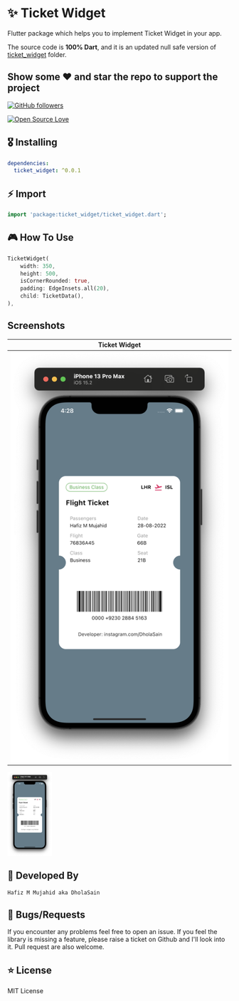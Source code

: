 # ✨ Ticket Widget

Flutter package which helps you to implement Ticket Widget in your app.

The source code is **100% Dart**, and it is an updated null safe version of [ticket_widget](https://pub.dev/packages/flutter_ticket_widget) folder.


## Show some :heart: and star the repo to support the project

 [![GitHub followers](https://img.shields.io/github/followers/dholasain.svg?style=social&label=Follow)](https://github.com/dholasain)

[![Open Source Love](https://badges.frapsoft.com/os/v1/open-source.svg?v=102)](https://opensource.org/licenses/Apache-2.0)


## 🎖 Installing

```yaml
dependencies:
  ticket_widget: ^0.0.1
```


## ⚡️ Import

```dart
import 'package:ticket_widget/ticket_widget.dart';
```


## 🎮 How To Use

```dart
TicketWidget(
    width: 350,
    height: 500,
    isCornerRounded: true,
    padding: EdgeInsets.all(20),
    child: TicketData(),
),
```


## Screenshots

| Ticket Widget                                                                                                          |
|-----------------------------------------------------------------------------------------------------------------------------|
| ![ticket_widget](https://raw.githubusercontent.com/DholaSain/Ticket-Widget/main/example_image.png) |
<img src="example_image.png" width="100em" />


## 👨 Developed By

```
Hafiz M Mujahid aka DholaSain
```


## 🐛 Bugs/Requests

If you encounter any problems feel free to open an issue. If you feel the library is
missing a feature, please raise a ticket on Github and I'll look into it.
Pull request are also welcome.


## ⭐️ License

MIT License
